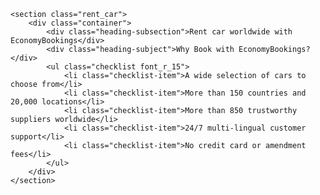 
    <section class="rent_car">
        <div class="container">
            <div class="heading-subsection">Rent car worldwide with EconomyBookings</div>
            <div class="heading-subject">Why Book with EconomyBookings?</div>
            <ul class="checklist font_r_15">
                <li class="checklist-item">A wide selection of cars to choose from</li>
                <li class="checklist-item">More than 150 countries and 20,000 locations</li>
                <li class="checklist-item">More than 850 trustworthy suppliers worldwide</li>
                <li class="checklist-item">24/7 multi-lingual customer support</li>
                <li class="checklist-item">No credit card or amendment fees</li>
            </ul>
        </div>
    </section>